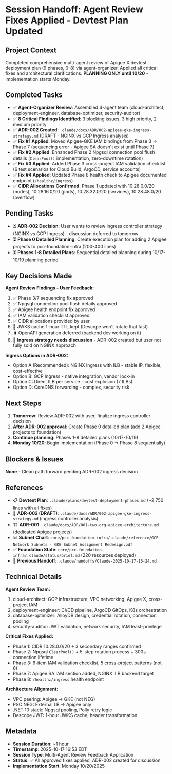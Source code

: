 # Session Handoff: Agent Review Fixes Applied - Devtest Plan Updated

## Project Context

Completed comprehensive multi-agent review of Apigee X devtest deployment plan (9 phases, 0-8) via agent-organizer. Applied all critical fixes and architectural clarifications. **PLANNING ONLY until 10/20** - implementation starts Monday.

## Completed Tasks

- ✅ **Agent-Organizer Review**: Assembled 4-agent team (cloud-architect, deployment-engineer, database-optimizer, security-auditor)
- ✅ **8 Critical Findings Identified**: 3 blocking issues, 3 high priority, 2 medium priority
- ✅ **ADR-002 Created**: `.claude/docs/ADR/002-apigee-gke-ingress-strategy.md` (DRAFT - NGINX vs GCP Ingress analysis)
- ✅ **Fix #1 Applied**: Moved Apigee-GKE IAM bindings from Phase 3 → Phase 7 (sequencing error - Apigee SA doesn't exist until Phase 7)
- ✅ **Fix #2 Applied**: Enhanced Phase 2 Npgsql connection pool flush details (`ClearPool()` implementation, zero-downtime rotation)
- ✅ **Fix #3 Applied**: Added Phase 3 cross-project IAM validation checklist (6 test scenarios for Cloud Build, ArgoCD, service accounts)
- ✅ **Fix #4 Applied**: Updated Phase 8 health check to Apigee documented endpoint (`/healthz/ingress`)
- ✅ **CIDR Allocations Confirmed**: Phase 1 updated with 10.28.0.0/20 (nodes), 10.28.16.0/20 (pods), 10.28.32.0/20 (services), 10.28.48.0/20 (overflow)

## Pending Tasks

- ⏳ **ADR-002 Decision**: User wants to review ingress controller strategy (NGINX vs GCP Ingress) - discussion deferred to tomorrow
- ⏳ **Phase 0 Detailed Planning**: Create execution plan for adding 2 Apigee projects to pcc-foundation-infra (200-400 lines)
- ⏳ **Phases 1-8 Detailed Plans**: Sequential detailed planning during 10/17-10/19 planning period

## Key Decisions Made

**Agent Review Findings - User Feedback:**
1. ✅ Phase 3/7 sequencing fix approved
2. ✅ Npgsql connection pool flush details approved
3. ✅ Apigee health endpoint fix approved
4. ✅ IAM validation checklist approved
5. ✅ CIDR allocations provided by user
6. 🚧 JWKS cache 1-hour TTL kept (Descope won't rotate that fast)
7. ⏸️ OpenAPI generation deferred (backend dev working on it)
8. 🚧 **Ingress strategy needs discussion** - ADR-002 created but user not fully sold on NGINX approach

**Ingress Options in ADR-002:**
- Option A (Recommended): NGINX Ingress with ILB - stable IP, flexible, cost-effective
- Option B: GCP Ingress - native integration, vendor lock-in
- Option C: Direct ILB per service - cost explosion (7 ILBs)
- Option D: CoreDNS forwarding - complex, security risk

## Next Steps

1. **Tomorrow**: Review ADR-002 with user, finalize ingress controller decision
2. **After ADR-002 approval**: Create Phase 0 detailed plan (add 2 Apigee projects to foundation)
3. **Continue planning**: Phases 1-8 detailed plans (10/17-10/19)
4. **Monday 10/20**: Begin implementation (Phase 0 → Phase 8 sequentially)

## Blockers & Issues

**None** - Clean path forward pending ADR-002 ingress decision

## References

- 📋 **Devtest Plan**: `.claude/plans/devtest-deployment-phases.md` (~2,750 lines with all fixes)
- 🚧 **ADR-002 (DRAFT)**: `.claude/docs/ADR/002-apigee-gke-ingress-strategy.md` (ingress controller analysis)
- 🏗️ **ADR-001**: `.claude/docs/ADR/001-two-org-apigee-architecture.md` (dedicated Apigee projects)
- 📊 **Subnet Chart**: `core/pcc-foundation-infra/.claude/reference/GCP Network Subnets - GKE Subnet Assignment Redesign.pdf`
- ✅ **Foundation State**: `core/pcc-foundation-infra/.claude/status/brief.md` (220 resources deployed)
- 📝 **Previous Handoff**: `.claude/handoffs/Claude-2025-10-17-16-24.md`

## Technical Details

**Agent Review Team:**
1. cloud-architect: GCP infrastructure, VPC networking, Apigee X, cross-project IAM
2. deployment-engineer: CI/CD pipeline, ArgoCD GitOps, K8s orchestration
3. database-optimizer: AlloyDB design, credential rotation, connection pooling
4. security-auditor: JWT validation, network security, IAM least-privilege

**Critical Fixes Applied:**
- Phase 1: CIDR 10.28.0.0/20 + 3 secondary ranges confirmed
- Phase 2: Npgsql `ClearPool()` + 5-step rotation process + 300s connection lifetime
- Phase 3: 6-item IAM validation checklist, 5 cross-project patterns (not 6)
- Phase 7: Apigee SA IAM section added, NGINX ILB backend target
- Phase 8: `/healthz/ingress` health endpoint

**Architecture Alignment:**
- VPC peering: Apigee → GKE (not NEG)
- PSC NEG: External LB → Apigee only
- .NET 10 stack: Npgsql pooling, Polly retry logic
- Descope JWT: 1-hour JWKS cache, header transformation

## Metadata

- **Session Duration**: ~1 hour
- **Timestamp**: 2025-10-17 16:53 EDT
- **Session Type**: Multi-Agent Review Feedback Application
- **Status**: ✅ All approved fixes applied, ADR-002 created for discussion
- **Implementation Start**: Monday 10/20/2025
